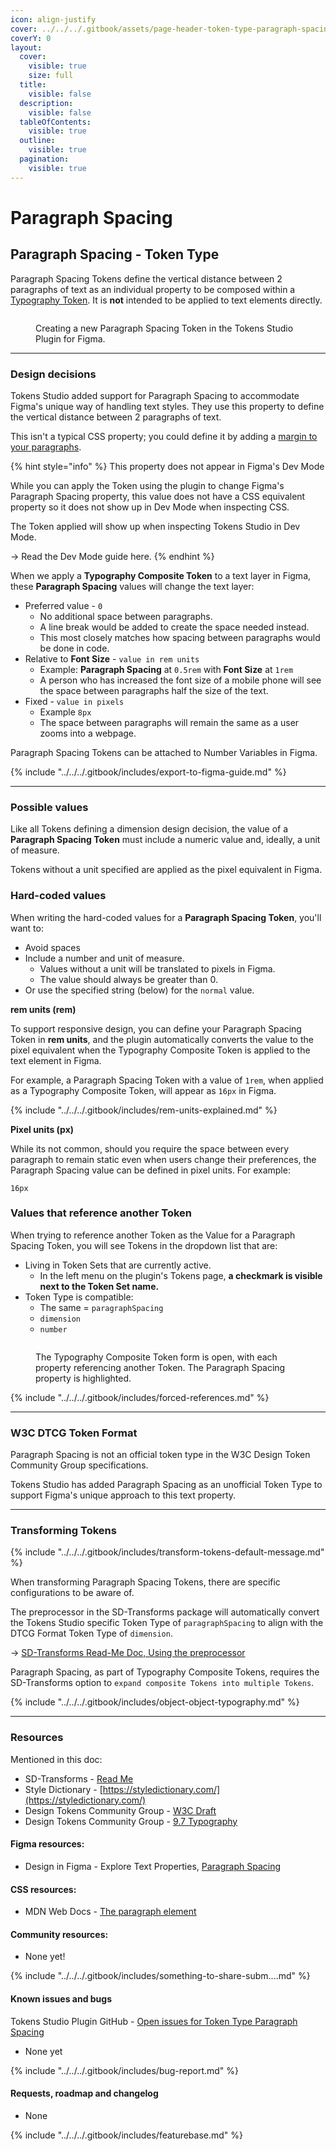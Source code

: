 ```yaml
---
icon: align-justify
cover: ../../../.gitbook/assets/page-header-token-type-paragraph-spacing.png
coverY: 0
layout:
  cover:
    visible: true
    size: full
  title:
    visible: false
  description:
    visible: false
  tableOfContents:
    visible: true
  outline:
    visible: true
  pagination:
    visible: true
---
```


# Paragraph Spacing

## Paragraph Spacing - Token Type

Paragraph Spacing Tokens define the vertical distance between 2 paragraphs of text as an individual property to be composed within a [Typography Token](./). It is **not** intended to be applied to text elements directly.&#x20;

<figure><img src="../../../.gitbook/assets/tokens-paragraphSpacing-form-empty-2-01.png" alt=""><figcaption><p>Creating a new Paragraph Spacing Token in the Tokens Studio Plugin for Figma.</p></figcaption></figure>

***



### Design decisions

Tokens Studio added support for Paragraph Spacing to accommodate Figma's unique way of handling text styles. They use this property to define the vertical distance between 2 paragraphs of text.

This isn't a typical CSS property; you could define it by adding a [margin to your paragraphs](https://developer.mozilla.org/en-US/docs/Web/HTML/Element/p#accessibility_concerns).&#x20;

{% hint style="info" %}
This property does not appear in Figma's Dev Mode&#x20;

While you can apply the Token using the plugin to change Figma's Paragraph Spacing property, this value does not have a CSS equivalent property so it does not show up in Dev Mode when inspecting CSS.

The Token applied will show up when inspecting Tokens Studio in Dev Mode.

→ Read the Dev Mode guide here.
{% endhint %}



When we apply a **Typography Composite Token** to a text layer in Figma, these **Paragraph Spacing** values will change the text layer:

* Preferred value - `0`
  * No additional space between paragraphs.
  * A line break would be added to create the space needed instead.
  * This most closely matches how spacing between paragraphs would be done in code.
* Relative to **Font Size** - `value in rem units`
  * Example: **Paragraph Spacing** at `0.5rem` with **Font Size** at `1rem`
  * A person who has increased the font size of a mobile phone will see the space between paragraphs half the size of the text.
* Fixed - `value in pixels`
  * Example `8px`
  * The space between paragraphs will remain the same as a user zooms into a webpage.



Paragraph Spacing Tokens can be attached to Number Variables in Figma.

{% include "../../../.gitbook/includes/export-to-figma-guide.md" %}

***



### Possible values

Like all Tokens defining a dimension design decision, the value of a **Paragraph Spacing Token** must include a numeric value and, ideally, a unit of measure.

Tokens without a unit specified are applied as the pixel equivalent in Figma.



### Hard-coded values

When writing the hard-coded values for a **Paragraph Spacing Token**, you'll want to:

* Avoid spaces
* Include a number and unit of measure.
  * Values without a unit will be translated to pixels in Figma.
  * The value should always be greater than 0.
* Or use the specified string (below) for the `normal` value.



**rem units (rem)**

To support responsive design, you can define your Paragraph Spacing Token in **rem units**, and the plugin automatically converts the value to the pixel equivalent when the Typography Composite Token is applied to the text element in Figma.&#x20;

For example, a Paragraph Spacing Token with a value of `1rem`, when applied as a Typography Composite Token, will appear as `16px` in Figma.

{% include "../../../.gitbook/includes/rem-units-explained.md" %}



**Pixel units (px)**

While its not common, should you require the space between every paragraph to remain static even when users change their preferences, the Paragraph Spacing value can be defined in pixel units. For example:

```
16px
```



### Values that reference another Token

When trying to reference another Token as the Value for a Paragraph Spacing Token,  you will see Tokens in the dropdown list that are:

* Living in Token Sets that are currently active.
  * In the left menu on the plugin's Tokens page, **a checkmark is visible next to the Token Set name.**
* Token Type is compatible:
  * The same = `paragraphSpacing`
  * `dimension`
  * `number`

<figure><img src="../../../.gitbook/assets/tokens-typography-form-references-paragraphSpacing-2-01.png" alt=""><figcaption><p>The Typography Composite Token form is open, with each property referencing another Token. The Paragraph Spacing property is highlighted. </p></figcaption></figure>





{% include "../../../.gitbook/includes/forced-references.md" %}

***



### W3C DTCG Token Format

Paragraph Spacing is not an official token type in the W3C Design Token Community Group specifications.

Tokens Studio has added Paragraph Spacing as an unofficial Token Type to support Figma's unique approach to this text property.

***



### Transforming Tokens

{% include "../../../.gitbook/includes/transform-tokens-default-message.md" %}

When transforming Paragraph Spacing Tokens, there are specific configurations to be aware of.

The preprocessor in the SD-Transforms package will automatically convert the Tokens Studio specific Token Type of `paragraphSpacing` to align with the DTCG Format Token Type of `dimension`.

→ [SD-Transforms Read-Me Doc, Using the preprocessor](https://github.com/Tokens-studio/sd-transforms/?tab=readme-ov-file#using-the-preprocessor)



Paragraph Spacing, as part of Typography Composite Tokens, requires the SD-Transforms option to `expand composite Tokens into multiple Tokens`.

{% include "../../../.gitbook/includes/object-object-typography.md" %}

***



### Resources

Mentioned in this doc:

* SD-Transforms - [Read Me](https://github.com/tokens-studio/sd-transforms#readme)
* Style Dictionary - [https://styledictionary.com/](https://styledictionary.com/)
* Design Tokens Community Group - [W3C Draft](https://tr.designtokens.org/format/)
* Design Tokens Community Group - [9.7 Typography](ttps://tr.designTokens.org/format/#typography)

#### Figma resources:

* Design in Figma - Explore Text Properties, [Paragraph Spacing](https://help.figma.com/hc/en-us/articles/360039956634-Explore-text-properties#paragraph-spacing)

#### CSS resources:

* MDN Web Docs - [The paragraph element](https://developer.mozilla.org/en-US/docs/Web/HTML/Element/p#accessibility_concerns)



#### Community resources:

* None yet!

{% include "../../../.gitbook/includes/something-to-share-subm....md" %}



#### Known issues and bugs

Tokens Studio Plugin GitHub - [Open issues for Token Type Paragraph Spacing](https://github.com/tokens-studio/figma-plugin/labels/token%20type%20paragraph%20spacing)

* None yet

{% include "../../../.gitbook/includes/bug-report.md" %}



#### Requests, roadmap and changelog

* None

{% include "../../../.gitbook/includes/featurebase.md" %}
